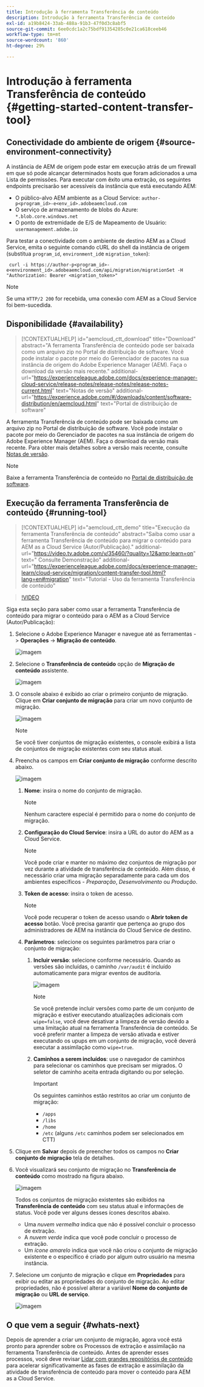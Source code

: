```yaml
---
title: Introdução à ferramenta Transferência de conteúdo
description: Introdução à ferramenta Transferência de conteúdo
exl-id: a19b8424-33ab-488a-91b3-47f0d3c8abf5
source-git-commit: 6ee0cdc1a2c75bdf91354285c0e21ca618ceeb46
workflow-type: tm+mt
source-wordcount: '860'
ht-degree: 29%

---
```


# Introdução à ferramenta Transferência de conteúdo {#getting-started-content-transfer-tool}

## Conectividade do ambiente de origem {#source-environment-connectivity}

A instância de AEM de origem pode estar em execução atrás de um firewall em que só pode alcançar determinados hosts que foram adicionados a uma Lista de permissões. Para executar com êxito uma extração, os seguintes endpoints precisarão ser acessíveis da instância que está executando AEM:

* O público-alvo AEM ambiente as a Cloud Service:
   `author-p<program_id>-e<env_id>.adobeaemcloud.com`
* O serviço de armazenamento de blobs do Azure:
   `*.blob.core.windows.net`
* O ponto de extremidade de E/S de Mapeamento de Usuário:
   `usermanagement.adobe.io`

Para testar a conectividade com o ambiente de destino AEM as a Cloud Service, emita o seguinte comando cURL do shell da instância de origem (substitua `program_id`, `environment_id`e `migration_token`):

```
 curl -i https://author-p<program_id>-e<environment_id>.adobeaemcloud.com/api/migration/migrationSet -H "Authorization: Bearer <migration_token>"
```

>[!NOTE]
>Se uma `HTTP/2 200` for recebida, uma conexão com AEM as a Cloud Service foi bem-sucedida.


## Disponibilidade {#availability}

>[!CONTEXTUALHELP]
>id="aemcloud_ctt_download"
>title="Download"
>abstract="A ferramenta Transferência de conteúdo pode ser baixada como um arquivo zip no Portal de distribuição de software. Você pode instalar o pacote por meio do Gerenciador de pacotes na sua instância de origem do Adobe Experience Manager (AEM). Faça o download da versão mais recente."
>additional-url="https://experienceleague.adobe.com/docs/experience-manager-cloud-service/release-notes/release-notes/release-notes-current.html" text="Notas de versão"
>additional-url="https://experience.adobe.com/#/downloads/content/software-distribution/en/aemcloud.html" text="Portal de distribuição de software"

A ferramenta Transferência de conteúdo pode ser baixada como um arquivo zip no Portal de distribuição de software. Você pode instalar o pacote por meio do Gerenciador de pacotes na sua instância de origem do Adobe Experience Manager (AEM). Faça o download da versão mais recente. Para obter mais detalhes sobre a versão mais recente, consulte [Notas de versão](https://experienceleague.adobe.com/docs/experience-manager-cloud-service/release-notes/release-notes/release-notes-current.html?lang=pt-BR).

>[!NOTE]
>Baixe a ferramenta Transferência de conteúdo no [Portal de distribuição de software](https://experience.adobe.com/#/downloads/content/software-distribution/en/aemcloud.html).

## Execução da ferramenta Transferência de conteúdo {#running-tool}

>[!CONTEXTUALHELP]
>id="aemcloud_ctt_demo"
>title="Execução da ferramenta Transferência de conteúdo"
>abstract="Saiba como usar a ferramenta Transferência de conteúdo para migrar o conteúdo para AEM as a Cloud Service (Autor/Publicação)."
>additional-url="https://video.tv.adobe.com/v/35460/?quality=12&amp;learn=on" text=" Consulte Demonstração"
>additional-url="https://experienceleague.adobe.com/docs/experience-manager-learn/cloud-service/migration/content-transfer-tool.html?lang=en#migration" text="Tutorial - Uso da ferramenta Transferência de conteúdo"

>[!VIDEO](https://video.tv.adobe.com/v/35460/?quality=12&learn=on)


Siga esta seção para saber como usar a ferramenta Transferência de conteúdo para migrar o conteúdo para o AEM as a Cloud Service (Autor/Publicação):

1. Selecione o Adobe Experience Manager e navegue até as ferramentas -> **Operações** -> **Migração de conteúdo**.

   ![imagem](/help/move-to-cloud-service/content-transfer-tool/assets-ctt/ctt01.png)

1. Selecione o **Transferência de conteúdo** opção de **Migração de conteúdo** assistente.

   ![imagem](/help/move-to-cloud-service/content-transfer-tool/assets-ctt/ctt02.png)


1. O console abaixo é exibido ao criar o primeiro conjunto de migração. Clique em **Criar conjunto de migração** para criar um novo conjunto de migração.

   ![imagem](/help/move-to-cloud-service/content-transfer-tool/assets-ctt/ctt03.png)

   >[!NOTE]
   >Se você tiver conjuntos de migração existentes, o console exibirá a lista de conjuntos de migração existentes com seu status atual.


1. Preencha os campos em **Criar conjunto de migração** conforme descrito abaixo.

   ![imagem](/help/move-to-cloud-service/content-transfer-tool/assets-ctt/ctt04.png)

   1. **Nome**: insira o nome do conjunto de migração.
      >[!NOTE]
      >Nenhum caractere especial é permitido para o nome do conjunto de migração.

   1. **Configuração do Cloud Service**: insira a URL do autor do AEM as a Cloud Service.

      >[!NOTE]
      >Você pode criar e manter no máximo dez conjuntos de migração por vez durante a atividade de transferência de conteúdo.
      >Além disso, é necessário criar uma migração separadamente para cada um dos ambientes específicos - *Preparação*, *Desenvolvimento* ou *Produção*.

   1. **Token de acesso**: insira o token de acesso.

      >[!NOTE]
      >Você pode recuperar o token de acesso usando o **Abrir token de acesso** botão. Você precisa garantir que pertença ao grupo dos administradores de AEM na instância do Cloud Service de destino.

   1. **Parâmetros**: selecione os seguintes parâmetros para criar o conjunto de migração:

      1. **Incluir versão**: selecione conforme necessário. Quando as versões são incluídas, o caminho `/var/audit` é incluído automaticamente para migrar eventos de auditoria.

         ![imagem](/help/move-to-cloud-service/content-transfer-tool/assets-ctt/ctt05.png)

         >[!NOTE]
         >Se você pretende incluir versões como parte de um conjunto de migração e estiver executando atualizações adicionais com `wipe=false`, você deve desativar a limpeza de versão devido a uma limitação atual na ferramenta Transferência de conteúdo. Se você preferir manter a limpeza de versão ativada e estiver executando os upups em um conjunto de migração, você deverá executar a assimilação como `wipe=true`.


      1. **Caminhos a serem incluídos**: use o navegador de caminhos para selecionar os caminhos que precisam ser migrados. O seletor de caminho aceita entrada digitando ou por seleção.

         >[!IMPORTANT]
         >Os seguintes caminhos estão restritos ao criar um conjunto de migração:
         >* `/apps`
         >* `/libs`
         >* `/home`
         >* `/etc` (alguns `/etc` caminhos podem ser selecionados em CTT)


1. Clique em **Salvar** depois de preencher todos os campos no **Criar conjunto de migração** tela de detalhes.

1. Você visualizará seu conjunto de migração no **Transferência de conteúdo** como mostrado na figura abaixo.

   ![imagem](/help/move-to-cloud-service/content-transfer-tool/assets-ctt/ctt07.png)

   Todos os conjuntos de migração existentes são exibidos na **Transferência de conteúdo** com seu status atual e informações de status. Você pode ver alguns desses ícones descritos abaixo.

   * Uma *nuvem vermelha* indica que não é possível concluir o processo de extração.
   * A *nuvem verde* indica que você pode concluir o processo de extração.
   * Um *ícone amarelo* indica que você não criou o conjunto de migração existente e o específico é criado por algum outro usuário na mesma instância.

1. Selecione um conjunto de migração e clique em **Propriedades** para exibir ou editar as propriedades do conjunto de migração. Ao editar propriedades, não é possível alterar a variável **Nome do conjunto de migração** ou **URL de serviço**.

   ![imagem](/help/move-to-cloud-service/content-transfer-tool/assets-ctt/ctt06.png)


## O que vem a seguir {#whats-next}

Depois de aprender a criar um conjunto de migração, agora você está pronto para aprender sobre os Processos de extração e assimilação na ferramenta Transferência de conteúdo. Antes de aprender esses processos, você deve revisar [Lidar com grandes repositórios de conteúdo](https://experienceleague.adobe.com/docs/experience-manager-cloud-service/moving/cloud-migration/content-transfer-tool/handling-large-content-repositories.html?lang=en) para acelerar significativamente as fases de extração e assimilação da atividade de transferência de conteúdo para mover o conteúdo para AEM as a Cloud Service.
